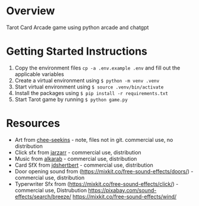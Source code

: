 # Overview
Tarot Card Arcade game using python arcade and chatgpt 

# Getting Started Instructions 
1. Copy the environment files `cp -a .env.example .env` and fill out the applicable variables
2. Create a virtual environment using `$ python -m venv .venv`
3. Start virtual environment using `$ source .venv/bin/activate`
4. Install the packages using `$ pip install -r requirements.txt`
5. Start Tarot game by running `$ python game.py`


# Resources
* Art from [chee-seekins](https://chee-seekins.itch.io/tarot) - note, files not in git. commercial use, no distribution 
* Click sfx from [jarzarr](https://jarzarr.itch.io/ui-button-sounds) - commercial use, distribution
* Music from [alkarab](https://alkakrab.itch.io/free-12-tracks-pixel-rpg-game-music-pack) - commercial use, distribution
* Card SfX from [jdshertbert](https://jdsherbert.itch.io/tabletop-games-sfx-pack) - commercial use, distribution
* Door opening sound from (https://mixkit.co/free-sound-effects/doors/) - commercial use, distribution
* Typerwriter Sfx from (https://mixkit.co/free-sound-effects/click/) - commercial use, Distrubution
https://pixabay.com/sound-effects/search/breeze/
https://mixkit.co/free-sound-effects/wind/